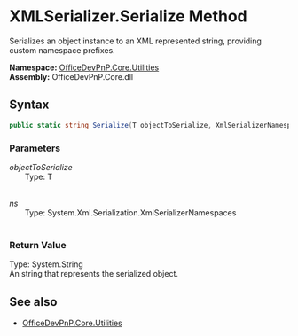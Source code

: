 # XMLSerializer.Serialize Method  
Serializes an object instance to an XML represented string, providing custom namespace prefixes.  

**Namespace:** [OfficeDevPnP.Core.Utilities](OfficeDevPnP.Core.Utilities.md)  
**Assembly:** OfficeDevPnP.Core.dll  
## Syntax
```C#
public static string Serialize(T objectToSerialize, XmlSerializerNamespaces ns)
```
### Parameters
*objectToSerialize*  
&emsp;&emsp;Type: T  
&emsp;&emsp;  
  
*ns*  
&emsp;&emsp;Type: System.Xml.Serialization.XmlSerializerNamespaces  
&emsp;&emsp;  
  
### Return Value
Type: System.String  
An string that represents the serialized object.

## See also
- [OfficeDevPnP.Core.Utilities](OfficeDevPnP.Core.Utilities.md)

